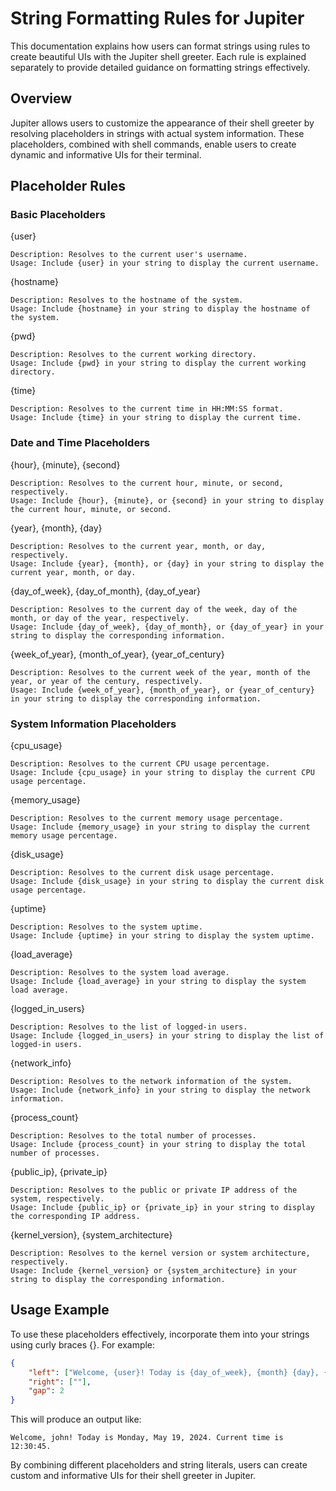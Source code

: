 # String Formatting Rules for Jupiter

This documentation explains how users can format strings using rules to create beautiful UIs with the Jupiter shell greeter. Each rule is explained separately to provide detailed guidance on formatting strings effectively.

## Overview

Jupiter allows users to customize the appearance of their shell greeter by resolving placeholders in strings with actual system information. These placeholders, combined with shell commands, enable users to create dynamic and informative UIs for their terminal.

## Placeholder Rules

### Basic Placeholders
{user}

    Description: Resolves to the current user's username.
    Usage: Include {user} in your string to display the current username.

{hostname}

    Description: Resolves to the hostname of the system.
    Usage: Include {hostname} in your string to display the hostname of the system.

{pwd}

    Description: Resolves to the current working directory.
    Usage: Include {pwd} in your string to display the current working directory.

{time}

    Description: Resolves to the current time in HH:MM:SS format.
    Usage: Include {time} in your string to display the current time.

### Date and Time Placeholders
{hour}, {minute}, {second}

    Description: Resolves to the current hour, minute, or second, respectively.
    Usage: Include {hour}, {minute}, or {second} in your string to display the current hour, minute, or second.

{year}, {month}, {day}

    Description: Resolves to the current year, month, or day, respectively.
    Usage: Include {year}, {month}, or {day} in your string to display the current year, month, or day.

{day_of_week}, {day_of_month}, {day_of_year}

    Description: Resolves to the current day of the week, day of the month, or day of the year, respectively.
    Usage: Include {day_of_week}, {day_of_month}, or {day_of_year} in your string to display the corresponding information.

{week_of_year}, {month_of_year}, {year_of_century}

    Description: Resolves to the current week of the year, month of the year, or year of the century, respectively.
    Usage: Include {week_of_year}, {month_of_year}, or {year_of_century} in your string to display the corresponding information.

### System Information Placeholders
{cpu_usage}

    Description: Resolves to the current CPU usage percentage.
    Usage: Include {cpu_usage} in your string to display the current CPU usage percentage.

{memory_usage}

    Description: Resolves to the current memory usage percentage.
    Usage: Include {memory_usage} in your string to display the current memory usage percentage.

{disk_usage}

    Description: Resolves to the current disk usage percentage.
    Usage: Include {disk_usage} in your string to display the current disk usage percentage.

{uptime}

    Description: Resolves to the system uptime.
    Usage: Include {uptime} in your string to display the system uptime.

{load_average}

    Description: Resolves to the system load average.
    Usage: Include {load_average} in your string to display the system load average.

{logged_in_users}

    Description: Resolves to the list of logged-in users.
    Usage: Include {logged_in_users} in your string to display the list of logged-in users.

{network_info}

    Description: Resolves to the network information of the system.
    Usage: Include {network_info} in your string to display the network information.

{process_count}

    Description: Resolves to the total number of processes.
    Usage: Include {process_count} in your string to display the total number of processes.

{public_ip}, {private_ip}

    Description: Resolves to the public or private IP address of the system, respectively.
    Usage: Include {public_ip} or {private_ip} in your string to display the corresponding IP address.

{kernel_version}, {system_architecture}

    Description: Resolves to the kernel version or system architecture, respectively.
    Usage: Include {kernel_version} or {system_architecture} in your string to display the corresponding information.

## Usage Example

To use these placeholders effectively, incorporate them into your strings using curly braces {}. For example:

```json
{
    "left": ["Welcome, {user}! Today is {day_of_week}, {month} {day}, {year}. Current time is {time}."],
    "right": [""],
    "gap": 2
}
```

This will produce an output like:

```
Welcome, john! Today is Monday, May 19, 2024. Current time is 12:30:45.
```

By combining different placeholders and string literals, users can create custom and informative UIs for their shell greeter in Jupiter.